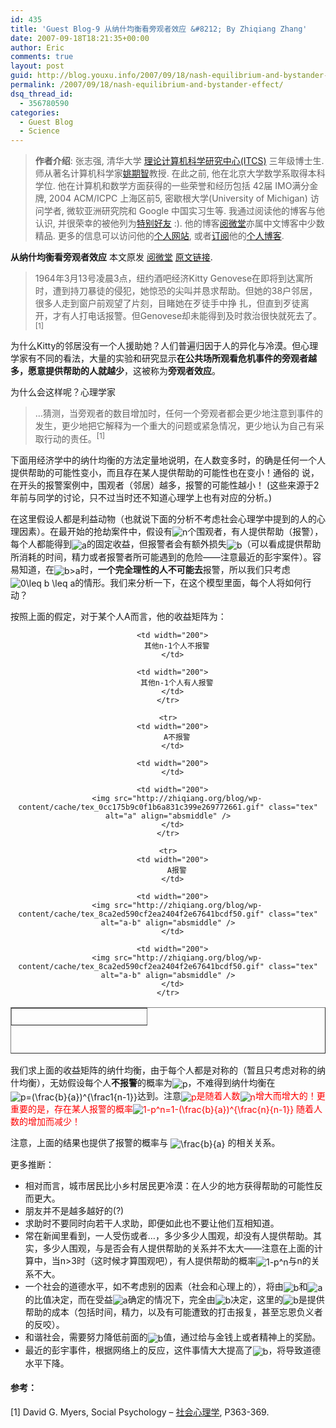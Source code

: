 ```yaml
---
id: 435
title: 'Guest Blog-9 从纳什均衡看旁观者效应 &#8212; By Zhiqiang Zhang'
date: 2007-09-18T18:21:35+00:00
author: Eric
comments: true
layout: post
guid: http://blog.youxu.info/2007/09/18/nash-equilibrium-and-bystander-effect/
permalink: /2007/09/18/nash-equilibrium-and-bystander-effect/
dsq_thread_id:
  - 356780590
categories:
  - Guest Blog
  - Science
---
```

> **作者介绍**: 张志强, 清华大学 [理论计算机科学研究中心(ITCS)](http://itcs.tsinghua.edu.cn/) 三年级博士生. 师从著名计算机科学家[姚期智](http://castu.tsinghua.edu.cn/yao/)教授. 在此之前, 他在北京大学数学系取得本科学位. 他在计算机和数学方面获得的一些荣誉和经历包括 42届 IMO满分金牌, 2004 ACM/ICPC 上海区前5, 密歇根大学(University of Michigan) 访问学者, 微软亚洲研究院和 Google 中国实习生等. 我通过阅读他的博客与他认识, 并很荣幸的被他列为[特别好友](http://zhiqiang.org/blog/link) :). 他的博客[阅微堂](http://zhiqiang.org/blog/)亦属中文博客中少数精品. 更多的信息可以访问他的[个人网站](http://zhiqiang.org/index.html), 或者[订阅](http://feeds.feedburner.com/zhiqiang)他的[个人博客](http://zhiqiang.org/blog/).

**从纳什均衡看旁观者效应** 本文原发 [阅微堂](http://zhiqiang.org/blog/) [原文链接](http://zhiqiang.org/blog/671.html).

> 1964年3月13号凌晨3点，纽约酒吧经济Kitty Genovese在即将到达寓所时，遭到持刀暴徒的侵犯，她惊恐的尖叫并恳求帮助。但她的38户邻居，很多人走到窗户前观望了片刻，目睹她在歹徒手中挣 扎，但直到歹徒离开，才有人打电话报警。但Genovese却未能得到及时救治很快就死去了。<sup>[1]</sup>

为什么Kitty的邻居没有一个人援助她？人们普遍归因于人的异化与冷漠。但心理学家有不同的看法，大量的实验和研究显示**在公共场所观看危机事件的旁观者越多，愿意提供帮助的人就越少**，这被称为**旁观者效应**。

为什么会这样呢？心理学家

> &#8230;猜测，当旁观者的数目增加时，任何一个旁观者都会更少地注意到事件的发生，更少地把它解释为一个重大的问题或紧急情况，更少地认为自己有采取行动的责任。<sup>[1]</sup>

下面用经济学中的纳什均衡的方法定量地说明，在人数变多时，的确是任何一个人提供帮助的可能性变小，而且存在某人提供帮助的可能性也在变小！通俗的 说，在开头的报警案例中，围观者（邻居）越多，报警的可能性越小！ (这些来源于2年前与同学的讨论，只不过当时还不知道心理学上也有对应的分析。)

在这里假设人都是利益动物（也就说下面的分析不考虑社会心理学中提到的人的心理因素）。在最开始的抢劫案件中，假设有<img src="http://zhiqiang.org/blog/wp-content/cache/tex_7b8b965ad4bca0e41ab51de7b31363a1.gif" class="tex" alt="n" align="absmiddle" />个围观者，有人提供帮助（报警），每个人都能得到<img src="http://zhiqiang.org/blog/wp-content/cache/tex_0cc175b9c0f1b6a831c399e269772661.gif" class="tex" alt="a" align="absmiddle" />的固定收益，但报警者会有额外损失<img src="http://zhiqiang.org/blog/wp-content/cache/tex_92eb5ffee6ae2fec3ad71c777531578f.gif" class="tex" alt="b" align="absmiddle" />（可以看成提供帮助所消耗的时间，精力或者报警者所可能遇到的危险——注意最近的彭宇案件）。容易知道，在<img src="http://zhiqiang.org/blog/wp-content/cache/tex_8fe3ea8509be63e0d0102d6263733ded.gif" class="tex" alt="b>a" align="absmiddle" />时，**一个完全理性的人不可能去**报警，所以我们只考虑<img src="http://zhiqiang.org/blog/wp-content/cache/tex_8af6745ba436ee1108a080cd230c48a6.gif" class="tex" alt="0\leq b \leq a" align="absmiddle" />的情形。我们来分析一下，在这个模型里面，每个人将如何行动？

按照上面的假定，对于某个人A而言，他的收益矩阵为：

<p align="center">
  <table unselectable="on" align="center" border="1" cellpadding="2" cellspacing="0" height="74" width="837">
    <tr>
      <td width="200">
        &nbsp;
      </td>
      
      <td width="200">
        其他n-1个人不报警
      </td>
      
      <td width="200">
        其他n-1个人有人报警
      </td>
    </tr>
    
    <tr>
      <td width="200">
        A不报警
      </td>
      
      <td width="200">
      </td>
      
      <td width="200">
        <img src="http://zhiqiang.org/blog/wp-content/cache/tex_0cc175b9c0f1b6a831c399e269772661.gif" class="tex" alt="a" align="absmiddle" />
      </td>
    </tr>
    
    <tr>
      <td width="200">
        A报警
      </td>
      
      <td width="200">
        <img src="http://zhiqiang.org/blog/wp-content/cache/tex_8ca2ed590cf2ea2404f2e67641bcdf50.gif" class="tex" alt="a-b" align="absmiddle" />
      </td>
      
      <td width="200">
        <img src="http://zhiqiang.org/blog/wp-content/cache/tex_8ca2ed590cf2ea2404f2e67641bcdf50.gif" class="tex" alt="a-b" align="absmiddle" />
      </td>
    </tr>
  </table>
  
  <p>
    我们求上面的收益矩阵的纳什均衡，由于每个人都是对称的（暂且只考虑对称的纳什均衡），无妨假设每个人<strong>不报警</strong>的概率为<img src="http://zhiqiang.org/blog/wp-content/cache/tex_83878c91171338902e0fe0fb97a8c47a.gif" class="tex" alt="p" align="absmiddle" />，不难得到纳什均衡在<img src="http://zhiqiang.org/blog/wp-content/cache/tex_bbce20caa67afbe56f195c7ee50a854c.gif" class="tex" alt="p=(\frac{b}{a})^{\frac1{n-1}}" align="absmiddle" />达到。注意<font color="#ff0000"><img src="http://zhiqiang.org/blog/wp-content/cache/tex_83878c91171338902e0fe0fb97a8c47a.gif" class="tex" alt="p" align="absmiddle" />是随着人数<img src="http://zhiqiang.org/blog/wp-content/cache/tex_7b8b965ad4bca0e41ab51de7b31363a1.gif" class="tex" alt="n" align="absmiddle" />增大而增大的！更重要的是，存在某人报警的概率<img src="http://zhiqiang.org/blog/wp-content/cache/tex_1005d2ead091ed2116aad6d3c2d99d55.gif" class="tex" alt="1-p^n=1-(\frac{b}{a})^{\frac{n}{n-1}}" align="absmiddle" /> 随着人数的增加而减少！</font>
  </p>
  
  <p>
    注意，上面的结果也提供了报警的概率与 <img src="http://zhiqiang.org/blog/wp-content/cache/tex_7756054cd009f0b026e285b9c68bb181.gif" class="tex" alt="\frac{b}{a}" align="absmiddle" /> 的相关关系。
  </p>
  
  <p>
    更多推断：
  </p>
  
  <ul>
    <li>
      相对而言，城市居民比小乡村居民更冷漠：在人少的地方获得帮助的可能性反而更大。
    </li>
    <li>
      朋友并不是越多越好的(?)
    </li>
    <li>
      求助时不要同时向若干人求助，即便如此也不要让他们互相知道。
    </li>
    <li>
      常在新闻里看到，一人受伤或者&#8230;，多少多少人围观，却没有人提供帮助。其实，多少人围观，与是否会有人提供帮助的关系并不太大——注意在上面的计算中，当n>3时（这时候才算围观吧），有人提供帮助的概率<img src="http://zhiqiang.org/blog/wp-content/cache/tex_aacd8139321720868c8a7e9f25714d05.gif" class="tex" alt="1-p^n" align="absmiddle" />与n的关系不大。
    </li>
    <li>
      一个社会的道德水平，如不考虑别的因素（社会和心理上的），将由<img src="http://zhiqiang.org/blog/wp-content/cache/tex_92eb5ffee6ae2fec3ad71c777531578f.gif" class="tex" alt="b" align="absmiddle" />和<img src="http://zhiqiang.org/blog/wp-content/cache/tex_0cc175b9c0f1b6a831c399e269772661.gif" class="tex" alt="a" align="absmiddle" />的比值决定，而在受益<img src="http://zhiqiang.org/blog/wp-content/cache/tex_0cc175b9c0f1b6a831c399e269772661.gif" class="tex" alt="a" align="absmiddle" />确定的情况下，完全由<img src="http://zhiqiang.org/blog/wp-content/cache/tex_92eb5ffee6ae2fec3ad71c777531578f.gif" class="tex" alt="b" align="absmiddle" />决定，这里的<img src="http://zhiqiang.org/blog/wp-content/cache/tex_92eb5ffee6ae2fec3ad71c777531578f.gif" class="tex" alt="b" align="absmiddle" />是提供帮助的成本（包括时间，精力，以及有可能遭致的打击报复，甚至忘恩负义者的反咬）。
    </li>
    <li>
      和谐社会，需要努力降低前面的<img src="http://zhiqiang.org/blog/wp-content/cache/tex_92eb5ffee6ae2fec3ad71c777531578f.gif" class="tex" alt="b" align="absmiddle" />值，通过给与金钱上或者精神上的奖励。
    </li>
    <li>
      最近的彭宇事件，根据网络上的反应，这件事情大大提高了<img src="http://zhiqiang.org/blog/wp-content/cache/tex_92eb5ffee6ae2fec3ad71c777531578f.gif" class="tex" alt="b" align="absmiddle" />，将导致道德水平下降。
    </li>
  </ul>
  
  <h4>
    参考：
  </h4>
  
  <p>
    [1] David G. Myers, Social Psychology &#8211; <a href="http://www.douban.com/review/1198155/" target="_blank">社会心理学</a>, P363-369.
  </p>